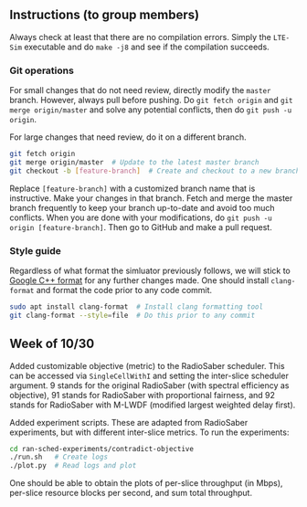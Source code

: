 ## Instructions (to group members)

Always check at least that there are no compilation errors. Simply the `LTE-Sim` executable and do `make -j8` and see if the compilation succeeds.

### Git operations

For small changes that do not need review, directly modify the `master` branch. However, always pull before pushing. Do `git fetch origin` and `git merge origin/master` and solve any potential conflicts, then do `git push -u origin`.

For large changes that need review, do it on a different branch.

```bash
git fetch origin
git merge origin/master  # Update to the latest master branch
git checkout -b [feature-branch]  # Create and checkout to a new branch
```

Replace `[feature-branch]` with a customized branch name that is instructive. Make your changes in that branch. Fetch and merge the master branch frequently to keep your branch up-to-date and avoid too much conflicts. When you are done with your modifications, do `git push -u origin [feature-branch]`. Then go to GitHub and make a pull request.

### Style guide

Regardless of what format the simluator previously follows, we will stick to [Google C++ format](https://google.github.io/styleguide/cppguide.html) for any further changes made. One should install `clang-format` and format the code prior to any code commit.

```bash
sudo apt install clang-format  # Install clang formatting tool
git clang-format --style=file  # Do this prior to any commit
```

## Week of 10/30

Added customizable objective (metric) to the RadioSaber scheduler. This can be accessed via `SingleCellWithI` and setting the inter-slice scheduler argument. 9 stands for the original RadioSaber (with spectral efficiency as objective), 91 stands for RadioSaber with proportional fairness, and 92 stands for RadioSaber with M-LWDF (modified largest weighted delay first).

Added experiment scripts. These are adapted from RadioSaber experiments, but with different inter-slice metrics. To run the experiments:

```bash
cd ran-sched-experiments/contradict-objective
./run.sh   # Create logs
./plot.py  # Read logs and plot
```

One should be able to obtain the plots of per-slice throughput (in Mbps), per-slice resource blocks per second, and sum total throughput.
